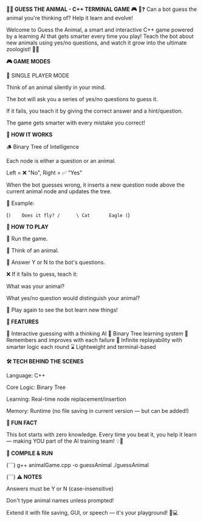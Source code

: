 **🦁🐯 GUESS THE ANIMAL - C++ TERMINAL GAME 🎮**
🤖❓ Can a bot guess the animal you're thinking of? Help it learn and evolve!

Welcome to Guess the Animal, a smart and interactive C++ game powered by a learning AI that gets smarter every time you play! Teach the bot about new animals using yes/no questions, and watch it grow into the ultimate zoologist! 🧠🦍

**🎮 GAME MODES**

🧍 SINGLE PLAYER MODE

Think of an animal silently in your mind.

The bot will ask you a series of yes/no questions to guess it.

If it fails, you teach it by giving the correct answer and a hint/question.

The game gets smarter with every mistake you correct!

**🌳 HOW IT WORKS**

🪵 Binary Tree of Intelligence

Each node is either a question or an animal.

Left = ❌ "No", Right = ✅ "Yes"

When the bot guesses wrong, it inserts a new question node above the current animal node and updates the tree.

🧠 Example:

 (```)    Does it fly?
           /      \
        Cat       Eagle
 (```)

**📜 HOW TO PLAY**

🐾 Run the game.

🤫 Think of an animal.

💬 Answer Y or N to the bot's questions.

❌ If it fails to guess, teach it:

What was your animal?

What yes/no question would distinguish your animal?

🔁 Play again to see the bot learn new things!

**💾 FEATURES**

🎯 Interactive guessing with a thinking AI
🌳 Binary Tree learning system
🧠 Remembers and improves with each failure
🔁 Infinite replayability with smarter logic each round
⌛ Lightweight and terminal-based

**🛠️ TECH BEHIND THE SCENES**

Language: C++

Core Logic: Binary Tree

Learning: Real-time node replacement/insertion

Memory: Runtime (no file saving in current version — but can be added!)

**🧠 FUN FACT**

This bot starts with zero knowledge. Every time you beat it, you help it learn — making YOU part of the AI training team! 💡🐒

**🚀 COMPILE & RUN**

 (```)
g++ animalGame.cpp -o guessAnimal
./guessAnimal

 (```)
**⚠️ NOTES**

Answers must be Y or N (case-insensitive)

Don't type animal names unless prompted!

Extend it with file saving, GUI, or speech — it's your playground! 🎨💻

